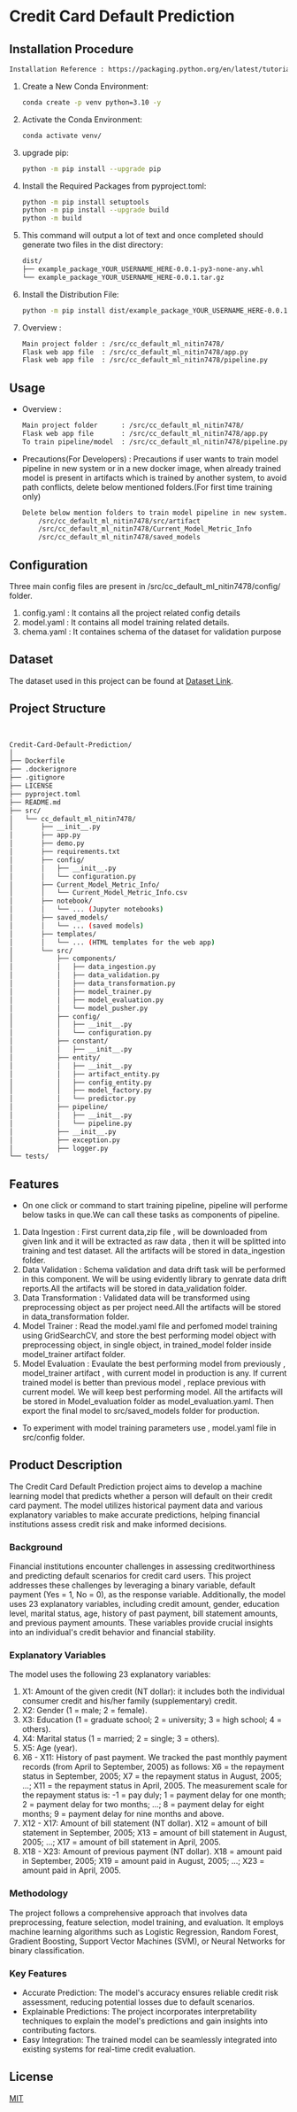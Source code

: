 # Credit Card Default Prediction


## Installation Procedure
```bash
Installation Reference : https://packaging.python.org/en/latest/tutorials/packaging-projects/
```
1. Create a New Conda Environment:
   ```bash
   conda create -p venv python=3.10 -y
2. Activate the Conda Environment:
   ```bash
   conda activate venv/
3. upgrade pip:
   ```bash
   python -m pip install --upgrade pip
4. Install the Required Packages from pyproject.toml:
   ```bash
   python -m pip install setuptools
   python -m pip install --upgrade build
   python -m build
5. This command will output a lot of text and once completed should generate two files in the dist directory:
   ```bash
   dist/
   ├── example_package_YOUR_USERNAME_HERE-0.0.1-py3-none-any.whl
   └── example_package_YOUR_USERNAME_HERE-0.0.1.tar.gz
6. Install the Distribution File:
   ```bash
   python -m pip install dist/example_package_YOUR_USERNAME_HERE-0.0.1-py3-none-any.whl
   
   
7. Overview : 
   ```bash
   Main project folder : /src/cc_default_ml_nitin7478/
   Flask web app file  : /src/cc_default_ml_nitin7478/app.py
   Flask web app file  : /src/cc_default_ml_nitin7478/pipeline.py

## Usage 
* Overview : 
   ```bash
   Main project folder      : /src/cc_default_ml_nitin7478/
   Flask web app file       : /src/cc_default_ml_nitin7478/app.py
   To train pipeline/model  : /src/cc_default_ml_nitin7478/pipeline.py
* Precautions(For Developers) : Precautions if user wants to train model pipeline in new system or in a new docker image, when already trained model is present in artifacts which is trained by another system, to avoid path conflicts, delete below mentioned folders.(For first time training only)
   ```bash
   Delete below mention folders to train model pipeline in new system.
       /src/cc_default_ml_nitin7478/src/artifact
       /src/cc_default_ml_nitin7478/Current_Model_Metric_Info
       /src/cc_default_ml_nitin7478/saved_models
   ```
   
## Configuration
Three main config files are present in /src/cc_default_ml_nitin7478/config/ folder.
1. config.yaml : It contains all the project related config details
2. model.yaml : It contains all model training related details.
3. chema.yaml : It containes schema of the dataset for validation purpose

## Dataset
The dataset used in this project can be found at [Dataset Link](https://archive.ics.uci.edu/static/public/350/default+of+credit+card+clients.zip).

## Project Structure
```bash


Credit-Card-Default-Prediction/
│
├── Dockerfile
├── .dockerignore
├── .gitignore
├── LICENSE
├── pyproject.toml
├── README.md
├── src/
│   └── cc_default_ml_nitin7478/
│       ├── __init__.py
│       ├── app.py
│       ├── demo.py
│       ├── requirements.txt
│       ├── config/
│       │   ├── __init__.py
│       │   └── configuration.py
│       ├── Current_Model_Metric_Info/
│       │   └── Current_Model_Metric_Info.csv
│       ├── notebook/
│       │   └── ... (Jupyter notebooks)
│       ├── saved_models/
│       │   └── ... (saved models)
│       ├── templates/
│       │   └── ... (HTML templates for the web app)
│       └── src/
│           ├── components/
│           │   ├── data_ingestion.py
│           │   ├── data_validation.py
│           │   ├── data_transformation.py
│           │   ├── model_trainer.py
│           │   ├── model_evaluation.py
│           │   └── model_pusher.py
│           ├── config/
│           │   ├── __init__.py
│           │   └── configuration.py
│           ├── constant/
│           │   ├── __init__.py
│           ├── entity/
│           │   ├── __init__.py
│           │   ├── artifact_entity.py
│           │   ├── config_entity.py
│           │   ├── model_factory.py
│           │   └── predictor.py
│           ├── pipeline/
│           │   ├── __init__.py
│           │   └── pipeline.py
│           ├── __init__.py
│           ├── exception.py
│           ├── logger.py
└── tests/


```

## Features
* On one click or command to start training pipeline, pipeline will performe below tasks in que.We can call these tasks as components of pipeline.
1. Data Ingestion : First current data,zip file , will be downloaded from given link and it will be extracted as raw data , then it will be splitted into training and test dataset. All the artifacts will be stored in data_ingestion folder.
2. Data Validation : Schema validation and data drift task will be performed in this component. We will be using evidently library to genrate data drift reports.All the artifacts will be stored in data_validation folder.
3. Data Transformation : Validated data will be transformed using preprocessing object as per project need.All the artifacts will be stored in data_transformation folder.
4. Model Trainer : Read the model.yaml file and perfomed model training using GridSearchCV, and store the best performing model object with preprocessing object, in single object,  in trained_model folder inside model_trainer artifact folder.
5. Model Evaluation : Evaulate the best performing model from previously , model_trainer artifact , with current model in production is any. If current trained model is better than previous model , replace previous with current model. We will keep best performing model. All the artifacts will be stored in Model_evaluation folder as model_evaluation.yaml. Then export the final model to src/saved_models folder for production.
* To experiment with model training parameters use , model.yaml file in src/config folder.


## Product Description

The Credit Card Default Prediction project aims to develop a machine learning model that predicts whether a person will default on their credit card payment. The model utilizes historical payment data and various explanatory variables to make accurate predictions, helping financial institutions assess credit risk and make informed decisions.

### Background

Financial institutions encounter challenges in assessing creditworthiness and predicting default scenarios for credit card users. This project addresses these challenges by leveraging a binary variable, default payment (Yes = 1, No = 0), as the response variable. Additionally, the model uses 23 explanatory variables, including credit amount, gender, education level, marital status, age, history of past payment, bill statement amounts, and previous payment amounts. These variables provide crucial insights into an individual's credit behavior and financial stability.

### Explanatory Variables

The model uses the following 23 explanatory variables:

1. X1: Amount of the given credit (NT dollar): it includes both the individual consumer credit and his/her family (supplementary) credit.
2. X2: Gender (1 = male; 2 = female).
3. X3: Education (1 = graduate school; 2 = university; 3 = high school; 4 = others).
4. X4: Marital status (1 = married; 2 = single; 3 = others).
5. X5: Age (year).
6. X6 - X11: History of past payment. We tracked the past monthly payment records (from April to September, 2005) as follows: X6 = the repayment status in September, 2005; X7 = the repayment status in August, 2005; ...; X11 = the repayment status in April, 2005. The measurement scale for the repayment status is: -1 = pay duly; 1 = payment delay for one month; 2 = payment delay for two months; ...; 8 = payment delay for eight months; 9 = payment delay for nine months and above.
7. X12 - X17: Amount of bill statement (NT dollar). X12 = amount of bill statement in September, 2005; X13 = amount of bill statement in August, 2005; ...; X17 = amount of bill statement in April, 2005.
8. X18 - X23: Amount of previous payment (NT dollar). X18 = amount paid in September, 2005; X19 = amount paid in August, 2005; ...; X23 = amount paid in April, 2005.

### Methodology

The project follows a comprehensive approach that involves data preprocessing, feature selection, model training, and evaluation. It employs machine learning algorithms such as Logistic Regression, Random Forest, Gradient Boosting, Support Vector Machines (SVM), or Neural Networks for binary classification.

### Key Features

- Accurate Prediction: The model's accuracy ensures reliable credit risk assessment, reducing potential losses due to default scenarios.
- Explainable Predictions: The project incorporates interpretability techniques to explain the model's predictions and gain insights into contributing factors.
- Easy Integration: The trained model can be seamlessly integrated into existing systems for real-time credit evaluation.



## License
[MIT](https://choosealicense.com/licenses/mit/)